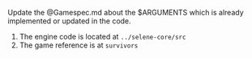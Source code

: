 Update the @Gamespec.md about the $ARGUMENTS which is already implemented or updated in the code.

1. The engine code is located at `../selene-core/src`
2. The game reference is at `survivors`
